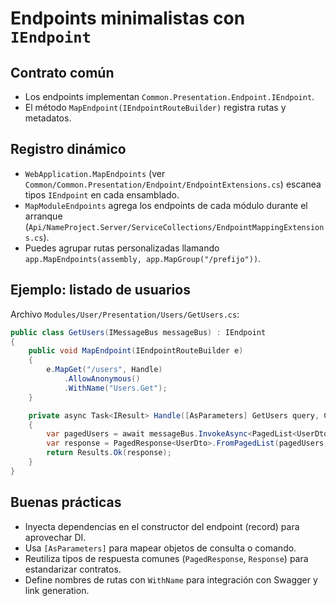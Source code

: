 # Endpoints minimalistas con `IEndpoint`

## Contrato común
- Los endpoints implementan `Common.Presentation.Endpoint.IEndpoint`.
- El método `MapEndpoint(IEndpointRouteBuilder)` registra rutas y metadatos.

## Registro dinámico
- `WebApplication.MapEndpoints` (ver `Common/Common.Presentation/Endpoint/EndpointExtensions.cs`) escanea tipos `IEndpoint` en cada ensamblado.
- `MapModuleEndpoints` agrega los endpoints de cada módulo durante el arranque (`Api/NameProject.Server/ServiceCollections/EndpointMappingExtensions.cs`).
- Puedes agrupar rutas personalizadas llamando `app.MapEndpoints(assembly, app.MapGroup("/prefijo"))`.

## Ejemplo: listado de usuarios
Archivo `Modules/User/Presentation/Users/GetUsers.cs`:
```csharp
public class GetUsers(IMessageBus messageBus) : IEndpoint
{
    public void MapEndpoint(IEndpointRouteBuilder e)
    {
        e.MapGet("/users", Handle)
            .AllowAnonymous()
            .WithName("Users.Get");
    }

    private async Task<IResult> Handle([AsParameters] GetUsers query, CancellationToken ct)
    {
        var pagedUsers = await messageBus.InvokeAsync<PagedList<UserDto>>(query, ct);
        var response = PagedResponse<UserDto>.FromPagedList(pagedUsers, "Usuarios obtenidos exitosamente");
        return Results.Ok(response);
    }
}
```

## Buenas prácticas
- Inyecta dependencias en el constructor del endpoint (record) para aprovechar DI.
- Usa `[AsParameters]` para mapear objetos de consulta o comando.
- Reutiliza tipos de respuesta comunes (`PagedResponse`, `Response`) para estandarizar contratos.
- Define nombres de rutas con `WithName` para integración con Swagger y link generation.
